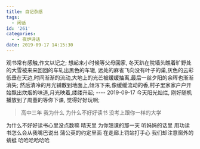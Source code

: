 ```yaml
---
title: 自记杂感
tags:
  - 闲话
id: '261'
categories:
  - - 夜炉诗话
date: 2019-09-17 14:15:30
---
```


观书常有感触,作文以记之; 想起来小时候等父母回家, 冬天趴在院墙头瞧着旷野处的大雪被来来回回的车轧出黑色的车辙, 远处的麻雀飞向没有叶子的巢,灰色的云彩低垂在天边,时间渐渐的流动,大地上的光芒被缓缓抽离,最后一丝夕阳的余晖也渐渐消失; 然后清冷的月光铺散到地面上,倾泻下来,像缓缓流动的香,村子里家家户户开始飘出炊烟的味道,月光映着,缕缕升起; ---- 2019-09-17 今天阳光灿烂, 刚好随机播放到了周董的等你下课, 觉得好好玩啊;

> 高中三年 我为什么 为什么不好好读书 没考上跟你一样的大学

为什么不好好读书心里没点数嘛 晴天里 为你翘课的那一天 听妈妈的话里 用功读书怎么会从我嘴巴说出 蒲公英的约定里面 在走廊上罚站打手心 我们却注意窗外的蜻蜓 哈哈哈哈哈哈